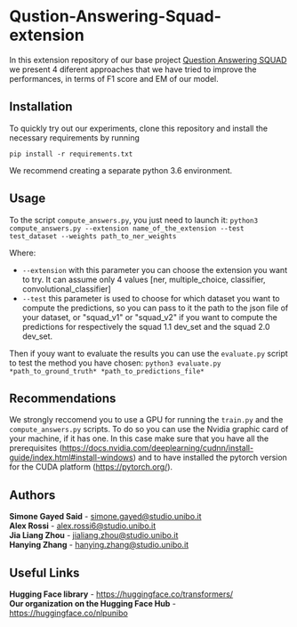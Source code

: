 # Qustion-Answering-Squad-extension

In this extension repository of our base project [Question Answering SQUAD](https://github.com/nlpunibo/Question-Answering-SQUAD) we present 4 diferent approaches that we have tried to improve the performances, in terms of F1 score and EM of our model.

## Installation

To quickly try out our experiments, clone this repository and install the necessary requirements by running

`pip install -r requirements.txt`

We recommend creating a separate python 3.6 environment. 

## Usage

To the script `compute_answers.py`, you just need to launch it:
`python3 compute_answers.py --extension name_of_the_extension --test test_dataset --weights path_to_ner_weights`

Where:
- `--extension` with this parameter you can choose the extension you want to try. It can assume only 4 values [ner, multiple_choice, classifier, convolutional_classifier]
- `--test` this parameter is used to choose for which dataset you want to compute the predictions, so you can pass to it the path to the json file of your dataset, or "squad_v1" or "squad_v2" if you want to compute the predictions for respectively the squad 1.1 dev_set and the squad 2.0 dev_set.

Then if youy want to evaluate the results you can use the  `evaluate.py` script to test the method you have chosen:
`python3 evaluate.py *path_to_ground_truth* *path_to_predictions_file*`

## Recommendations

We strongly reccomend you to use a GPU for running the `train.py` and the `compute_answers.py` scripts. To do so you can use the Nvidia graphic card of your machine, if it has one. In this case make sure that you have all the prerequisites (https://docs.nvidia.com/deeplearning/cudnn/install-guide/index.html#install-windows) and to have installed the pytorch version for the CUDA platform (https://pytorch.org/).

## Authors

**Simone Gayed Said** - simone.gayed@studio.unibo.it </br>
**Alex Rossi** - alex.rossi6@studio.unibo.it </br>
**Jia Liang Zhou** - jialiang.zhou@studio.unibo.it </br>
**Hanying Zhang** - hanying.zhang@studio.unibo.it

## Useful Links

**Hugging Face library** - https://huggingface.co/transformers/ </br>
**Our organization on the Hugging Face Hub** - https://huggingface.co/nlpunibo
